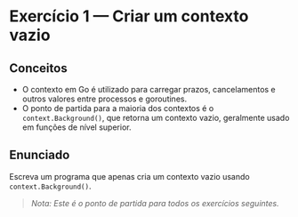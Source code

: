 # Exercício 1 — Criar um contexto vazio

## Conceitos
- O contexto em Go é utilizado para carregar prazos, cancelamentos e outros valores entre processos e goroutines.
- O ponto de partida para a maioria dos contextos é o `context.Background()`, que retorna um contexto vazio, geralmente usado em funções de nível superior.

## Enunciado
Escreva um programa que apenas cria um contexto vazio usando `context.Background()`.

> _Nota: Este é o ponto de partida para todos os exercícios seguintes._ 
